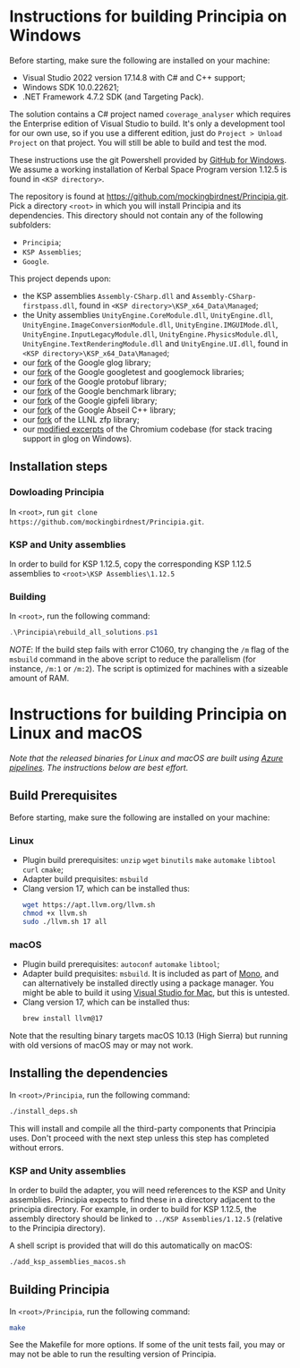 # Instructions for building Principia on Windows

Before starting, make sure the following are installed on your machine:
* Visual Studio 2022 version 17.14.8 with C# and C++ support;
* Windows SDK 10.0.22621;
* .NET Framework 4.7.2 SDK (and Targeting Pack).

The solution contains a C# project named `coverage_analyser` which requires
the Enterprise edition of Visual Studio to build.  It's only a development
tool for our own use, so if you use a different edition, just do 
`Project > Unload Project` on that project.  You will still be able to build 
and test the mod.

These instructions use the git Powershell provided by [GitHub for Windows](https://windows.github.com/).
We assume a working installation of Kerbal Space Program version 1.12.5 is found in `<KSP directory>`.

The repository is found at https://github.com/mockingbirdnest/Principia.git.
Pick a directory `<root>` in which you will install Principia and its
dependencies.
This directory should not contain any of the following subfolders:
- `Principia`;
- `KSP Assemblies`;
- `Google`.

This project depends upon:
- the KSP assemblies `Assembly-CSharp.dll` and `Assembly-CSharp-firstpass.dll`, found in `<KSP directory>\KSP_x64_Data\Managed`;
- the Unity assemblies `UnityEngine.CoreModule.dll`, `UnityEngine.dll`, `UnityEngine.ImageConversionModule.dll`, `UnityEngine.IMGUIMode.dll`, `UnityEngine.InputLegacyModule.dll`, `UnityEngine.PhysicsModule.dll`, `UnityEngine.TextRenderingModule.dll` and `UnityEngine.UI.dll`, found in
  `<KSP directory>\KSP_x64_Data\Managed`;
- our [fork](https://github.com/mockingbirdnest/glog) of the Google glog
  library;
- our [fork](https://github.com/mockingbirdnest/googletest) of the Google googletest
  and googlemock libraries;
- our [fork](https://github.com/mockingbirdnest/protobuf) of the Google
  protobuf library;
- our [fork](https://github.com/mockingbirdnest/benchmark) of the Google
  benchmark library;
- our [fork](https://github.com/mockingbirdnest/gipfeli) of the Google gipfeli library;
- our [fork](https://github.com/mockingbirdnest/abseil-cpp) of the Google Abseil C++ library;
- our [fork](https://github.com/mockingbirdnest/zfp) of the LLNL zfp library;
- our [modified excerpts](https://github.com/mockingbirdnest/chromium) of the Chromium codebase (for stack tracing support in glog on Windows).

## Installation steps

### Dowloading Principia

In `<root>`, run `git clone https://github.com/mockingbirdnest/Principia.git`.

### KSP and Unity assemblies

In order to build for KSP 1.12.5, copy the corresponding KSP 1.12.5 assemblies to `<root>\KSP Assemblies\1.12.5`

### Building

In `<root>`, run the following command:
```powershell
.\Principia\rebuild_all_solutions.ps1
```

*NOTE*: If the build step fails with error C1060, try changing the `/m` flag of the `msbuild` command in the above script to reduce the parallelism (for instance, `/m:1` or `/m:2`).  The script is optimized for machines with a sizeable amount of RAM.

# Instructions for building Principia on Linux and macOS

*Note that the released binaries for Linux and macOS are built using [Azure pipelines](https://dev.azure.com/mockingbirdnest/Principia/_build).  The instructions below are best effort.*

## Build Prerequisites
Before starting, make sure the following are installed on your machine:
### Linux
* Plugin build prerequisites: `unzip` `wget` `binutils` `make` `automake` `libtool` `curl` `cmake`;
* Adapter build prequisites: `msbuild`
* Clang version 17, which can be installed thus:
  ```bash
  wget https://apt.llvm.org/llvm.sh
  chmod +x llvm.sh
  sudo ./llvm.sh 17 all
  ```
### macOS
* Plugin build prerequisites: `autoconf` `automake` `libtool`;
* Adapter build prequisites: `msbuild`. It is included as part of [Mono](https://www.mono-project.com/download/stable/), and can alternatively be installed directly using a package manager.
You might be able to build it using [Visual Studio for Mac](https://visualstudio.microsoft.com/vs/mac/),
but this is untested.
* Clang version 17, which can be installed thus:
  ```bash
  brew install llvm@17
  ```
Note that the resulting binary targets macOS 10.13 (High Sierra) but running with old versions of macOS may or may not work.
  
## Installing the dependencies

In `<root>/Principia`, run the following command:
```bash
./install_deps.sh
```
This will install and compile all the third-party components that Principia uses.  Don't proceed with the next step unless this step has completed without errors.

### KSP and Unity assemblies
In order to build the adapter, you will need references to the KSP and Unity assemblies.
Principia expects to find these in a directory adjacent to the principia directory.
For example, in order to build for KSP 1.12.5, the assembly directory should be linked to `../KSP Assemblies/1.12.5` (relative to the Principia directory).

A shell script is provided that will do this automatically on macOS:
```bash
./add_ksp_assemblies_macos.sh
```

## Building Principia

In `<root>/Principia`, run the following command:
```bash
make
```
See the Makefile for more options.
If some of the unit tests fail, you may or may not be able to run the resulting version of Principia.
